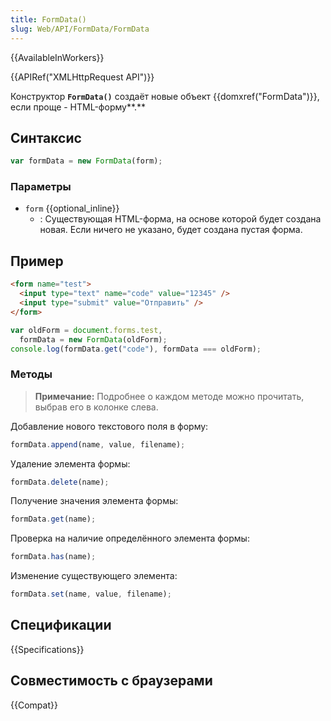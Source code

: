 ```yaml
---
title: FormData()
slug: Web/API/FormData/FormData
---
```


{{AvailableInWorkers}}

{{APIRef("XMLHttpRequest API")}}

Конструктор **`FormData()`** создаёт новые объект {{domxref("FormData")}}, если проще - HTML-форму**.**

## Синтаксис

```js
var formData = new FormData(form);
```

### Параметры

- `form` {{optional_inline}}
  - : Существующая HTML-форма, на основе которой будет создана новая. Если ничего не указано, будет создана пустая форма.

## Пример

```html
<form name="test">
  <input type="text" name="code" value="12345" />
  <input type="submit" value="Отправить" />
</form>
```

```js
var oldForm = document.forms.test,
  formData = new FormData(oldForm);
console.log(formData.get("code"), formData === oldForm);
```

### Методы

> **Примечание:** Подробнее о каждом методе можно прочитать, выбрав его в колонке слева.

Добавление нового текстового поля в форму:

```js
formData.append(name, value, filename);
```

Удаление элемента формы:

```js
formData.delete(name);
```

Получение значения элемента формы:

```js
formData.get(name);
```

Проверка на наличие определённого элемента формы:

```js
formData.has(name);
```

Изменение существующего элемента:

```js
formData.set(name, value, filename);
```

## Спецификации

{{Specifications}}

## Совместимость с браузерами

{{Compat}}
